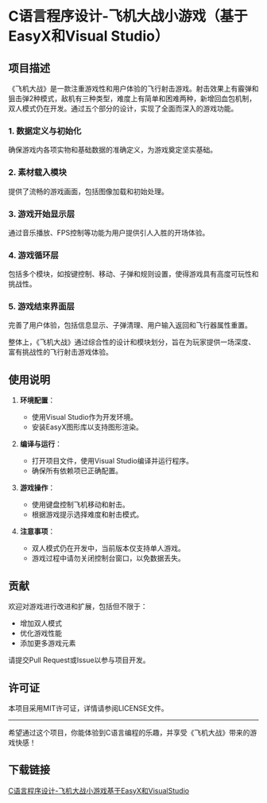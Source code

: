 # C语言程序设计-飞机大战小游戏（基于EasyX和Visual Studio）

## 项目描述

《飞机大战》是一款注重游戏性和用户体验的飞行射击游戏。射击效果上有霰弹和狙击弹2种模式，敌机有三种类型，难度上有简单和困难两种，新增回血包机制，双人模式仍在开发。通过五个部分的设计，实现了全面而深入的游戏功能。

### 1. 数据定义与初始化
确保游戏内各项实物和基础数据的准确定义，为游戏奠定坚实基础。

### 2. 素材载入模块
提供了流畅的游戏画面，包括图像加载和初始处理。

### 3. 游戏开始显示层
通过音乐播放、FPS控制等功能为用户提供引人入胜的开场体验。

### 4. 游戏循环层
包括多个模块，如按键控制、移动、子弹和规则设置，使得游戏具有高度可玩性和挑战性。

### 5. 游戏结束界面层
完善了用户体验，包括信息显示、子弹清理、用户输入返回和飞行器属性重置。

整体上，《飞机大战》通过综合性的设计和模块划分，旨在为玩家提供一场深度、富有挑战性的飞行射击游戏体验。

## 使用说明

1. **环境配置**：
   - 使用Visual Studio作为开发环境。
   - 安装EasyX图形库以支持图形渲染。

2. **编译与运行**：
   - 打开项目文件，使用Visual Studio编译并运行程序。
   - 确保所有依赖项已正确配置。

3. **游戏操作**：
   - 使用键盘控制飞机移动和射击。
   - 根据游戏提示选择难度和射击模式。

4. **注意事项**：
   - 双人模式仍在开发中，当前版本仅支持单人游戏。
   - 游戏过程中请勿关闭控制台窗口，以免数据丢失。

## 贡献

欢迎对游戏进行改进和扩展，包括但不限于：
- 增加双人模式
- 优化游戏性能
- 添加更多游戏元素

请提交Pull Request或Issue以参与项目开发。

## 许可证

本项目采用MIT许可证，详情请参阅LICENSE文件。

---

希望通过这个项目，你能体验到C语言编程的乐趣，并享受《飞机大战》带来的游戏快感！

## 下载链接

[C语言程序设计-飞机大战小游戏基于EasyX和VisualStudio](https://pan.quark.cn/s/679656e39953)